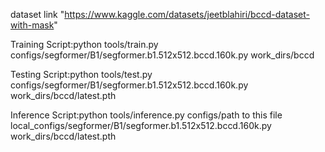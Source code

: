dataset link "https://www.kaggle.com/datasets/jeetblahiri/bccd-dataset-with-mask"

Training Script:python tools/train.py configs/segformer/B1/segformer.b1.512x512.bccd.160k.py  work_dirs/bccd

Testing Script:python tools/test.py configs/segformer/B1/segformer.b1.512x512.bccd.160k.py work_dirs/bccd/latest.pth

Inference Script:python tools/inference.py configs/path to this file local_configs/segformer/B1/segformer.b1.512x512.bccd.160k.py   work_dirs/bccd/latest.pth
